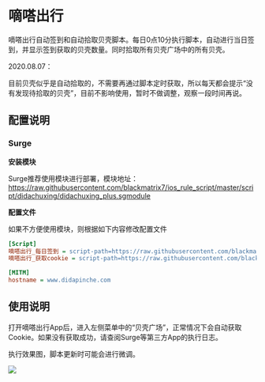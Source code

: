 # 嘀嗒出行

嘀嗒出行自动签到和自动拾取贝壳脚本。每日0点10分执行脚本，自动进行当日签到，并显示签到获取的贝壳数量。同时拾取所有贝壳广场中的所有贝壳。

2020.08.07：

目前贝壳似乎是自动拾取的，不需要再通过脚本定时获取，所以每天都会提示“没有发现待拾取的贝壳”，目前不影响使用，暂时不做调整，观察一段时间再说。

## 配置说明

### Surge

**安装模块**

Surge推荐使用模块进行部署，模块地址：https://raw.githubusercontent.com/blackmatrix7/ios_rule_script/master/script/didachuxing/didachuxing_plus.sgmodule

**配置文件**

如果不方便使用模块，则根据如下内容修改配置文件

```ini
[Script]
嘀嗒出行_每日签到 = script-path=https://raw.githubusercontent.com/blackmatrix7/ios_rule_script/master/script/didachuxing/didachuxing_plus.js,type=cron,cronexp=10 0 * * *
嘀嗒出行_获取cookie = script-path=https://raw.githubusercontent.com/blackmatrix7/ios_rule_script/master/script/didachuxing/didachuxing_plus.js,type=http-request,pattern=^https?:\/\/www\.didapinche\.com\/hapis\/.*\/getBeikeAccount\?userCid=.*

[MITM]
hostname = www.didapinche.com
```

## 使用说明

打开嘀嗒出行App后，进入左侧菜单中的“贝壳广场”，正常情况下会自动获取Cookie。如果没有获取成功，请查阅Surge等第三方App的执行日志。

执行效果图，脚本更新时可能会进行微调。

![](https://github.com/blackmatrix7/ios_rule_script/raw/master/script/didachuxing/images/didachuxing_checkin01.jpg)

